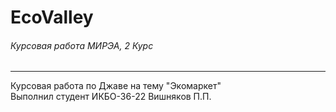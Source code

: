 # **EcoValley**
###### Курсовая работа МИРЭА, 2 Курс

---
Курсовая работа по Джаве на тему "Экомаркет"\
Выполнил студент ИКБО-36-22 Вишняков П.П.